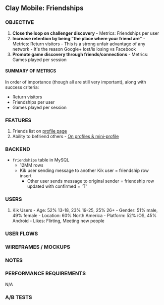 ## Clay Mobile: Friendships

### OBJECTIVE

  1. **Close the loop on challenger discovery**
    - Metrics: Friendships per user
  2. **Increase retention by being "the place where your friend are"**
    - Metrics: Return visitors
    - This is a strong unfair advantage of any network
    - It's the reason Google+ lost/is losing vs Facebook
  3. **Promote game discovery through friends/connections**
    - Metrics: Games played per session

#### SUMMARY OF METRICS

In order of importance (though all are still very important), along with success criteria:
  - Return visitors
  - Friendships per user
  - Games played per session

### FEATURES

  1. Friends list on [profile page](./profiles.md)
  2. Ability to befriend others
    - [On profiles & mini-profile](./profiles.md)

### BACKEND

  - `friendships` table in MySQL
    - 12MM rows
    - Kik user sending message to another Kik user = friendship row insert
      - Other user sends message to original sender = friendship row updated with confirmed = 'T'

### USERS

  1. Kik Users
    - Age: 52% 13-18, 23% 19-25, 25% 26+
    - Gender: 51% male, 49% female
    - Location: 60% North America
    - Platform: 52% iOS, 45% Android
    - Likes: Flirting, Meeting new people

### USER FLOWS

### WIREFRAMES / MOCKUPS

### NOTES

### PERFORMANCE REQUIREMENTS
N/A

### A/B TESTS
